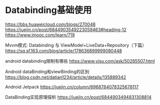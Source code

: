 # Databinding基础使用
https://bbs.huaweicloud.com/blogs/270048
https://juejin.cn/post/6844903549223059463#heading-12
https://www.imooc.com/learn/719

Mvvm模式: Databinding 与 ViewModel+LiveData+Repository（下篇）
https://sq.sf.163.com/blog/article/178636899999080448

android databinding限制有哪些
https://www.yisu.com/ask/50285507.html

Android dataBinding和viewBinding的区别
https://blog.csdn.net/datian1234/article/details/135889342

Android Jetpack
https://juejin.cn/column/6968784078325678117

DataBinding实现原理探析
https://juejin.cn/post/6844903494831308814




